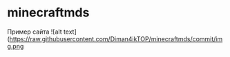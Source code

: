 # minecraftmds
Пример сайта
![alt text](https://raw.githubusercontent.com/Diman4ikTOP/minecraftmds/commit/img.png
